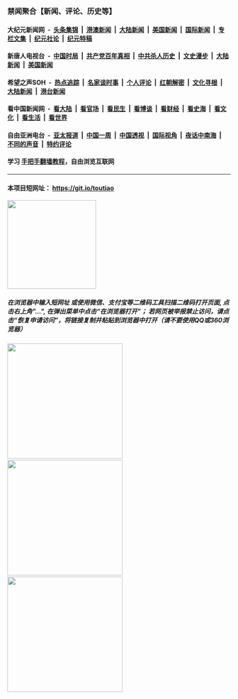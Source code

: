 ### 禁闻聚合【新闻、评论、历史等】

#### 大纪元新闻网 &nbsp;-&nbsp; [头条集锦](indexes/E头条集锦.md?t=03020402) &nbsp;|&nbsp; [港澳新闻](indexes/E港澳新闻.md?t=03020402)  &nbsp;|&nbsp; [大陆新闻](indexes/E大陆新闻.md?t=03020402) &nbsp;|&nbsp; [美国新闻](indexes/E美国新闻.md?t=03020402) &nbsp;|&nbsp; [国际新闻](indexes/E国际新闻.md?t=03020402) &nbsp;|&nbsp; [专栏文集](indexes/E专栏文集.md?t=03020402) &nbsp;|&nbsp; [纪元社论](indexes/E纪元社论.md?t=03020402) &nbsp;|&nbsp; [纪元特稿](indexes/E纪元特稿.md?t=03020402) 

#### 新唐人电视台 &nbsp;-&nbsp; [中国时局](indexes/N中国时局.md?t=03020402) &nbsp;|&nbsp; [共产党百年真相](indexes/N共产党百年真相.md?t=03020402) &nbsp;|&nbsp; [中共杀人历史](indexes/N中共杀人历史.md?t=03020402) &nbsp;|&nbsp; [文史漫步](indexes/N文史漫步.md?t=03020402) &nbsp;|&nbsp; [大陆新闻](indexes/N大陆新闻.md?t=03020402) &nbsp;|&nbsp; [美国新闻](indexes/N美国新闻.md?t=03020402)

#### 希望之声SOH &nbsp;-&nbsp; [热点追踪](indexes/H热点追踪.md?t=03020402) &nbsp;|&nbsp; [名家谈时事](indexes/H名家谈时事.md?t=03020402) &nbsp;|&nbsp; [个人评论](indexes/H个人评论.md?t=03020402)  &nbsp;|&nbsp; [红朝解密](indexes/H红朝解密.md?t=03020402) &nbsp;|&nbsp; [文化寻根](indexes/H文化寻根.md?t=03020402) &nbsp;|&nbsp; [大陆新闻](indexes/H大陆新闻.md?t=03020402) &nbsp;|&nbsp; [港台新闻](indexes/H港台新闻.md?t=03020402)

#### 看中国新闻网 &nbsp;-&nbsp; [看大陆](indexes/S看大陆.md?t=03020402) &nbsp;|&nbsp; [看官场](indexes/S看官场.md?t=03020402) &nbsp;|&nbsp; [看民生](indexes/S看民生.md?t=03020402)  &nbsp;|&nbsp; [看博谈](indexes/S看博谈.md?t=03020402) &nbsp;|&nbsp; [看财经](indexes/S看财经.md?t=03020402) &nbsp;|&nbsp; [看史海](indexes/S看史海.md?t=03020402) &nbsp;|&nbsp; [看文化](indexes/S看文化.md?t=03020402) &nbsp;|&nbsp; [看生活](indexes/S看生活.md?t=03020402) &nbsp;|&nbsp; [看世界](indexes/S看世界.md?t=03020402)

#### 自由亚洲电台 &nbsp;-&nbsp; [亚太报道](indexes/R亚太报道.md?t=03020402) &nbsp;|&nbsp; [中国一周](indexes/R中国一周.md?t=03020402) &nbsp;|&nbsp; [中国透视](indexes/R中国透视.md?t=03020402)  &nbsp;|&nbsp; [国际视角](indexes/R国际视角.md?t=03020402) &nbsp;|&nbsp; [夜话中南海](indexes/R夜话中南海.md?t=03020402) &nbsp;|&nbsp; [不同的声音](indexes/R不同的声音.md?t=03020402) &nbsp;|&nbsp; [特约评论](indexes/R特约评论.md?t=03020402)

#### 学习 [手把手翻墙教程](https://github.com/gfw-breaker/guides/wiki)，自由浏览互联网

----

#### 本项目短网址： https://git.io/toutiao
<img src="https://raw.githubusercontent.com/gfw-breaker/banned-news/master/scripts/img/qr.png" width="200px"/>  

##### 在浏览器中输入短网址 或使用微信、支付宝等二维码工具扫描二维码打开页面, 点击右上角"...", 在弹出菜单中点击“在浏览器打开”； 若网页被举报禁止访问，请点击“恢复申请访问”，将链接复制并粘贴到浏览器中打开（请不要使用QQ或360浏览器）

<img src="https://raw.githubusercontent.com/gfw-breaker/banned-news/master/scripts/img/1.png" width="260px"/> &nbsp; <img src="https://raw.githubusercontent.com/gfw-breaker/banned-news/master/scripts/img/2.png" width="260px"/> &nbsp; <img src="https://raw.githubusercontent.com/gfw-breaker/banned-news/master/scripts/img/3.png" width="260px"/>
